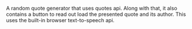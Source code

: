 A random quote generator that uses quotes api.
Along with that, it also contains a button to read out load the presented quote and its author. This uses the built-in browser text-to-speech api.
